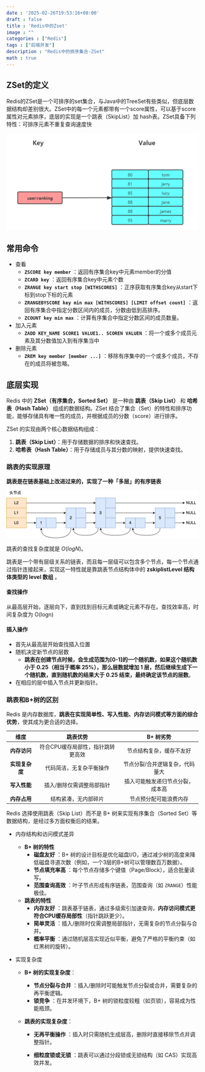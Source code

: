 ```yaml
---
date : '2025-02-26T19:53:16+08:00'
draft : false
title : 'Redis中的Zset'
image : ""
categories : ["Redis"]
tags : ["后端开发"]
description : "Redis中的排序集合-ZSet"
math : true
---
```


## ZSet的定义

Redis的ZSet是一个可排序的set集合，与Java中的TreeSet有些类似，但底层数据结构却差别很大。ZSet中的每一个元素都带有一个score属性，可以基于score属性对元素排序，底层的实现是一个跳表（SkipList）加 hash表。ZSet具备下列特性：可排序元素不重复查询速度快

![ZSet](zset.png)

## 常用命令

- 查看
  - **`ZSCORE key member`** ：返回有序集合key中元素member的分值
  - **`ZCARD key`**  ：返回有序集合key中元素个数
  - **`ZRANGE key start stop [WITHSCORES]`** ：正序获取有序集合key从start下标到stop下标的元素
  - **`ZRANGEBYSCORE key min max [WITHSCORES] [LIMIT offset count]`** ：返回有序集合中指定分数区间内的成员，分数由低到高排序。
  - **`ZCOUNT key min max`** ：计算有序集合中指定分数区间的成员数量。
- 加入元素
  - **`ZADD KEY_NAME SCORE1 VALUE1.. SCOREN VALUEN`** ：将一个或多个成员元素及其分数值加入到有序集当中
- 删除元素
  - **`ZREM key member [member ...]`** ：移除有序集中的一个或多个成员，不存在的成员将被忽略。

## 底层实现

Redis 中的 **ZSet（有序集合，Sorted Set）** 是一种由 **跳表（Skip List）** 和 **哈希表（Hash Table）** 组成的数据结构。ZSet 结合了集合（Set）的特性和排序功能，能够存储具有唯一性的成员，并根据成员的分数（score）进行排序。

ZSet 的实现由两个核心数据结构组成：

1. **跳表（Skip List）**：用于存储数据的排序和快速查找。
2. **哈希表（Hash Table）**：用于存储成员与其分数的映射，提供快速查找。

### 跳表的实现原理

**跳表是在链表基础上改进过来的，实现了一种「多层」的有序链表**

![跳表原理](1719804939236-89f12a47-b851-4d06-a5f3-399e1119db57.png)

跳表的查找复杂度就是 $O(logN)$。

跳表是一个带有层级关系的链表，而且每一层级可以包含多个节点，每一个节点通过指针连接起来，实现这一特性就是靠跳表节点结构体中的 **zskiplistLevel 结构体类型的 level 数组** 。

#### 查找操作

从最高层开始，逐层向下，直到找到目标元素或确定元素不存在。查找效率高，时间复杂度为 O(logn)

#### 插入操作

- 首先从最高层开始查找插入位置
- 随机决定新节点的层数
  - **跳表在创建节点时候，会生成范围为[0-1]的一个随机数，如果这个随机数小于 0.25（相当于概率 25%），那么层数就增加 1 层，然后继续生成下一个随机数，直到随机数的结果大于 0.25 结束，最终确定该节点的层数**。
- 在相应的层中插入节点并更新指针。

### 跳表和B+树的区别

Redis 是内存数据库，**跳表在实现简单性、写入性能、内存访问模式等方面的综合优势**，使其成为更合适的选择。

|      维度      |             跳表优势              |            B+ 树劣势             |
| :------------: | :-------------------------------: | :------------------------------: |
|  **内存访问**  | 符合CPU缓存局部性，指针跳转更高效 |     节点结构复杂，缓存不友好     |
| **实现复杂度** |     代码简洁，无复杂平衡操作      | 节点分裂/合并逻辑复杂，代码量大  |
|  **写入性能**  |     插入/删除仅需调整局部指针     | 插入可能触发递归节点分裂，成本高 |
|  **内存占用**  |       结构紧凑，无内部碎片        |      节点预分配可能浪费内存      |

Redis 选择使用跳表（Skip List）而不是 B+ 树来实现有序集合（Sorted Set）等数据结构，是经过多方面权衡后的结果。

- 内存结构和访问模式差异

  - **B+ 树的特性**
    - **磁盘友好** ：B+ 树的设计目标是优化磁盘I/O，通过减少树的高度来降低磁盘寻道次数（例如，一个3层的B+树可以管理数百万数据）。
    - **节点填充率高** ：每个节点存储多个键值（Page/Block），适合批量读写。
    - **范围查询高效** ：叶子节点形成有序链表，范围查询（如 `ZRANGE`）性能极佳。
  - **跳表的特性**
    - **内存友好** ：跳表基于链表，通过多级索引加速查询，**内存访问模式更符合CPU缓存局部性**（指针跳跃更少）。
    - **简单灵活** ：插入/删除时仅需调整局部指针，无需复杂的节点分裂与合并。
    - **概率平衡** ：通过随机层高实现近似平衡，避免了严格的平衡约束（如红黑树的旋转）。

- 实现复杂度

  - **B+ 树的实现复杂度**：

    - **节点分裂与合并** ：插入/删除时可能触发节点分裂或合并，需要复杂的再平衡逻辑。
    - **锁竞争** ：在并发环境下，B+ 树的锁粒度较粗（如页锁），容易成为性能瓶颈。

  - **跳表的实现复杂度**：

    - **无再平衡操作** ：插入时只需随机生成层高，删除时直接移除节点并调整指针。

    - **细粒度锁或无锁** ：跳表可以通过分段锁或无锁结构（如 CAS）实现高效并发。

      